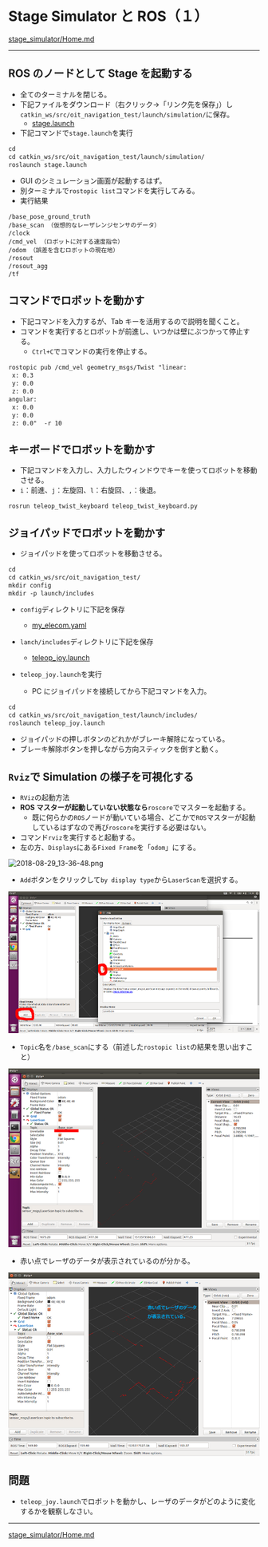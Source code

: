 # Stage Simulator と ROS（１）

[stage_simulator/Home.md](Home.md)

---

## ROS のノードとして Stage を起動する

- 全てのターミナルを閉じる。
- 下記ファイルをダウンロード（右クリック->「リンク先を保存」）し`catkin_ws/src/oit_navigation_test/launch/simulation/`に保存。
  - [stage.launch](./stage_simulator_and_ros/stage.launch)
- 下記コマンドで`stage.launch`を実行

```shell
cd
cd catkin_ws/src/oit_navigation_test/launch/simulation/
roslaunch stage.launch
```

- GUI のシミュレーション画面が起動するはず。
- 別ターミナルで`rostopic list`コマンドを実行してみる。
- 実行結果

```shell
/base_pose_ground_truth
/base_scan （仮想的なレーザレンジセンサのデータ）
/clock
/cmd_vel （ロボットに対する速度指令）
/odom （誤差を含むロボットの現在地）
/rosout
/rosout_agg
/tf
```

## コマンドでロボットを動かす

- 下記コマンドを入力するが、Tab キーを活用するので説明を聞くこと。
- コマンドを実行するとロボットが前進し、いつかは壁にぶつかって停止する。
  - `Ctrl+C`でコマンドの実行を停止する。

```shell
rostopic pub /cmd_vel geometry_msgs/Twist "linear:
 x: 0.3
 y: 0.0
 z: 0.0
angular:
 x: 0.0
 y: 0.0
 z: 0.0"  -r 10
```

## キーボードでロボットを動かす

- 下記コマンドを入力し、入力したウィンドウでキーを使ってロボットを移動させる。
- `i`：前進、`j`：左旋回、`l`：右旋回、`,`：後退。

```shell
rosrun teleop_twist_keyboard teleop_twist_keyboard.py
```

## ジョイパッドでロボットを動かす

- ジョイパッドを使ってロボットを移動させる。

```shell
cd
cd catkin_ws/src/oit_navigation_test/
mkdir config
mkdir -p launch/includes
```

- `config`ディレクトリに下記を保存

  - [my_elecom.yaml](./stage_simulator_and_ros/my_elecom.yaml)

- `lanch/includes`ディレクトリに下記を保存

  - [teleop_joy.launch](./stage_simulator_and_ros/teleop_joy.launch)

- `teleop_joy.launch`を実行
  - PC にジョイパッドを接続してから下記コマンドを入力。

```shell
cd
cd catkin_ws/src/oit_navigation_test/launch/includes/
roslaunch teleop_joy.launch
```

- ジョイパッドの押しボタンのどれかがブレーキ解除になっている。
- ブレーキ解除ボタンを押しながら方向スティックを倒すと動く。

## `Rviz`で Simulation の様子を可視化する

- `RViz`の起動方法
- **ROS マスターが起動していない状態なら**`roscore`でマスターを起動する。
  - 既に何らかの`ROS`ノードが動いている場合、どこかで`ROS`マスターが起動しているはずなので再び`roscore`を実行する必要はない。
- コマンド`rviz`を実行すると起動する。
- 左の方、`Displays`にある`Fixed Frame`を「`odom`」にする。

![2018-08-29_13-36-48.png](2018-08-29%2013-36-48.png)

- `Add`ボタンをクリックして`by display type`から`LaserScan`を選択する。

![2017-12-18_14-00-25.png](2017-12-18_14-00-25.png)

- `Topic`名を`/base_scan`にする（前述した`rostopic list`の結果を思い出すこと）

![2017-12-18_14-06-26.png](2017-12-18_14-06-26.png)

- 赤い点でレーザのデータが表示されているのが分かる。

![2018-08-29_13-38-47.png](2018-08-29_13-38-47.png)

## 問題

- `teleop_joy.launch`でロボットを動かし、レーザのデータがどのように変化するかを観察しなさい。

---

[stage_simulator/Home.md](Home.md)
